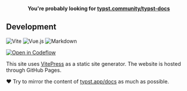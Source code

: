 <p align=center>
  <b>You're probably looking for <a href="https://jcbhmr.me/typst-docs/">typst.community/typst-docs</a></b>
</p>

## Development

![Vite](https://img.shields.io/static/v1?style=for-the-badge&message=Vite&color=646CFF&logo=Vite&logoColor=FFFFFF&label=)
![Vue.js](https://img.shields.io/static/v1?style=for-the-badge&message=Vue.js&color=222222&logo=Vue.js&logoColor=4FC08D&label=)
![Markdown](https://img.shields.io/static/v1?style=for-the-badge&message=Markdown&color=000000&logo=Markdown&logoColor=FFFFFF&label=)

[![Open in Codeflow](https://developer.stackblitz.com/img/open_in_codeflow.svg)](https://pr.new/https://github.com/jcbhmr/typst-docs)

This site uses [VitePress](https://vitepress.dev/) as a static site generator. The website is hosted through GitHub Pages.

❤️ Try to mirror the content of [typst.app/docs](https://typst.app/docs) as much as possible.
